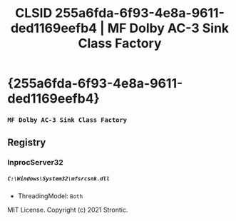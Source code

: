 ﻿---
title: "CLSID 255a6fda-6f93-4e8a-9611-ded1169eefb4 | MF Dolby AC-3 Sink Class Factory"
excerpt: What is COM-Object CLSID 255a6fda-6f93-4e8a-9611-ded1169eefb4?
---

# {255a6fda-6f93-4e8a-9611-ded1169eefb4}

### `MF Dolby AC-3 Sink Class Factory`

## Registry


### InprocServer32

##### `C:\Windows\System32\mfsrcsnk.dll`
* ThreadingModel: `Both`

MIT License. Copyright (c) 2021 Strontic.



